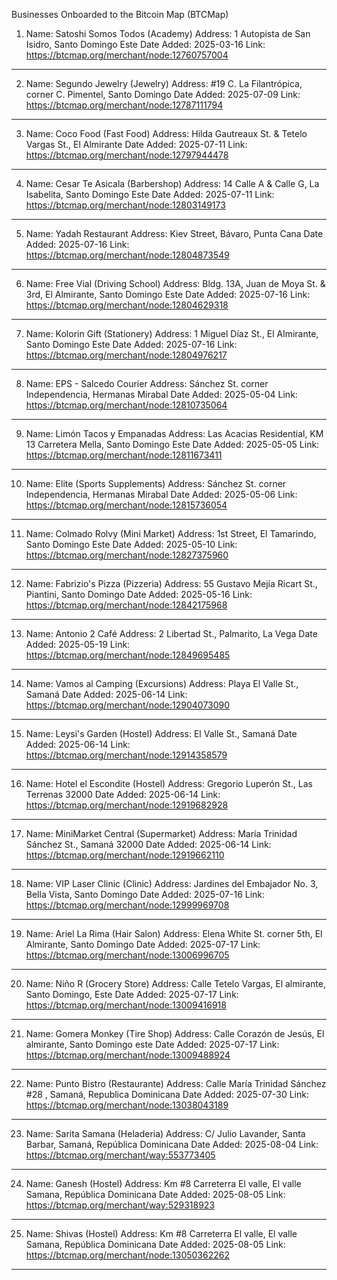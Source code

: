 Businesses Onboarded to the Bitcoin Map (BTCMap)

1. Name: Satoshi Somos Todos (Academy)
Address: 1 Autopista de San Isidro, Santo Domingo Este
Date Added: 2025-03-16
Link: https://btcmap.org/merchant/node:12760757004
*************

2. Name: Segundo Jewelry (Jewelry)
Address: #19 C. La Filantrópica, corner C. Pimentel, Santo Domingo
Date Added: 2025-07-09
Link: https://btcmap.org/merchant/node:12787111794
*************

3. Name: Coco Food (Fast Food)
Address: Hilda Gautreaux St. & Tetelo Vargas St., El Almirante
Date Added: 2025-07-11
Link: https://btcmap.org/merchant/node:12797944478
*************

4. Name: Cesar Te Asicala (Barbershop)
Address: 14 Calle A & Calle G, La Isabelita, Santo Domingo Este
Date Added: 2025-07-11
Link: https://btcmap.org/merchant/node:12803149173
*************

5. Name: Yadah Restaurant
Address: Kiev Street, Bávaro, Punta Cana
Date Added: 2025-07-16
Link: https://btcmap.org/merchant/node:12804873549
*************

6. Name: Free Vial (Driving School)
Address: Bldg. 13A, Juan de Moya St. & 3rd, El Almirante, Santo Domingo Este
Date Added: 2025-07-16
Link: https://btcmap.org/merchant/node:12804629318
*************

7. Name: Kolorin Gift (Stationery)
Address: 1 Miguel Díaz St., El Almirante, Santo Domingo Este
Date Added: 2025-07-16
Link: https://btcmap.org/merchant/node:12804976217
*************

8. Name: EPS - Salcedo Courier
Address: Sánchez St. corner Independencia, Hermanas Mirabal
Date Added: 2025-05-04
Link: https://btcmap.org/merchant/node:12810735064
*************

9. Name: Limón Tacos y Empanadas
Address: Las Acacias Residential, KM 13 Carretera Mella, Santo Domingo Este
Date Added: 2025-05-05
Link: https://btcmap.org/merchant/node:12811673411
*************

10. Name: Elite (Sports Supplements)
Address: Sánchez St. corner Independencia, Hermanas Mirabal
Date Added: 2025-05-06
Link: https://btcmap.org/merchant/node:12815736054
*************

11. Name: Colmado Rolvy (Mini Market)
Address: 1st Street, El Tamarindo, Santo Domingo Este
Date Added: 2025-05-10
Link: https://btcmap.org/merchant/node:12827375960
*************

12. Name: Fabrizio's Pizza (Pizzeria)
Address: 55 Gustavo Mejía Ricart St., Piantini, Santo Domingo
Date Added: 2025-05-16
Link: https://btcmap.org/merchant/node:12842175968
*************

13. Name: Antonio 2 Café
Address: 2 Libertad St., Palmarito, La Vega
Date Added: 2025-05-19
Link: https://btcmap.org/merchant/node:12849695485
*************

14. Name: Vamos al Camping (Excursions)
Address: Playa El Valle St., Samaná
Date Added: 2025-06-14
Link: https://btcmap.org/merchant/node:12904073090
*************

15. Name: Leysi's Garden (Hostel)
Address: El Valle St., Samaná
Date Added: 2025-06-14
Link: https://btcmap.org/merchant/node:12914358579
*************

16. Name: Hotel el Escondite (Hostel)
Address: Gregorio Luperón St., Las Terrenas 32000
Date Added: 2025-06-14
Link: https://btcmap.org/merchant/node:12919682928
*************

17. Name: MiniMarket Central (Supermarket)
Address: María Trinidad Sánchez St., Samaná 32000
Date Added: 2025-06-14
Link: https://btcmap.org/merchant/node:12919662110
*************

18. Name: VIP Laser Clinic (Clinic)
Address: Jardines del Embajador No. 3, Bella Vista, Santo Domingo
Date Added: 2025-07-16
Link: https://btcmap.org/merchant/node:12999969708
*************

19. Name: Ariel La Rima (Hair Salon)
Address: Elena White St. corner 5th, El Almirante, Santo Domingo
Date Added: 2025-07-17
Link: https://btcmap.org/merchant/node:13006996705
*************

20. Name: Niño R (Grocery Store)
Address: Calle Tetelo Vargas, El almirante, Santo Domingo, Este
Date Added: 2025-07-17
Link: https://btcmap.org/merchant/node:13009416918
*************

21. Name: Gomera Monkey  (Tire Shop)
Address: Calle Corazón de Jesús, El almirante, Santo Domingo este
Date Added: 2025-07-17
Link: https://btcmap.org/merchant/node:13009488924
*************

22. Name: Punto Bistro  (Restaurante)
Address: Calle María Trinidad Sánchez #28 , Samaná, Republica Dominicana
Date Added: 2025-07-30
Link: https://btcmap.org/merchant/node:13038043189
*************

23. Name: Sarita Samana  (Heladeria)
Address: C/ Julio Lavander, Santa Barbar, Samaná, República Dominicana
Date Added: 2025-08-04
Link: https://btcmap.org/merchant/way:553773405
*************

24. Name: Ganesh  (Hostel)
Address: Km #8 Carreterra El valle, El valle Samana, República Dominicana
Date Added: 2025-08-05
Link: https://btcmap.org/merchant/way:529318923
*************

25. Name: Shivas  (Hostel)
Address: Km #8 Carreterra El valle, El valle Samana, República Dominicana
Date Added: 2025-08-05
Link: https://btcmap.org/merchant/node:13050362262
*************




